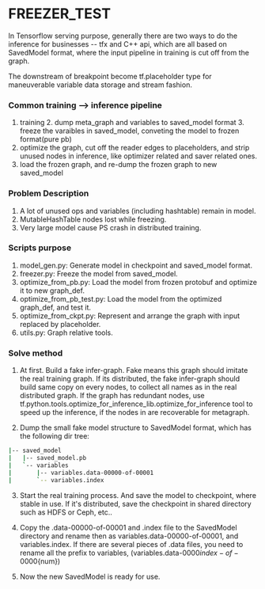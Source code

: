 # FREEZER_TEST

In Tensorflow serving purpose, generally there are two ways to do the inference for
businesses -- tfx and C++ api, which are all based on SavedModel format, where the
input pipeline in training is cut off from the graph.

The downstream of breakpoint become tf.placeholder type for maneuverable variable
data storage and stream fashion.


### Common training --> inference pipeline
1. training 2. dump meta_graph and variables to saved_model format 3. freeze the varaibles in saved_model, conveting the model to frozen format(pure pb)
4. optimize the graph, cut off the reader edges to placeholders, and strip unused nodes in inference, like optimizer related and saver related ones.
5. load the frozen graph, and re-dump the frozen graph to new saved_model


### Problem Description
1. A lot of unused ops and variables (including hashtable) remain in model.
2. MutableHashTable nodes lost while freezing.
3. Very large model cause PS crash in distributed training.


### Scripts purpose
1. model_gen.py: Generate model in checkpoint and saved_model format.
2. freezer.py: Freeze the model from saved_model.
3. optimize_from_pb.py: Load the model from frozen protobuf and optimize it to new graph_def.
3. optimize_from_pb_test.py: Load the model from the optimized graph_def, and test it. 
4. optimize_from_ckpt.py: Represent and arrange the graph with input replaced by placeholder.
5. utils.py: Graph relative tools.


### Solve method
1. At first. Build a fake infer-graph. Fake means this graph should imitate the real training graph. If its distributed, the fake infer-graph should build same copy on every nodes, to collect all names as in the real distributed graph. If the graph has redundant nodes, use tf.python.tools.optimize_for_inference_lib.optimize_for_inference tool to speed up the inference, if the nodes in are recoverable for metagraph.

2. Dump the small fake model structure to SavedModel format, which has the following dir tree:
```bash
|-- saved_model
|   |-- saved_model.pb
|   `-- variables
|       |-- variables.data-00000-of-00001
|       `-- variables.index
```

3. Start the real training process. And save the model to checkpoint, where stable in use. If it's distributed, save the checkpoint in shared directory such as HDFS or Ceph, etc..

4. Copy the .data-00000-of-00001 and .index file to the SavedModel directory and rename then as variables.data-00000-of-00001, and variables.index. If there are several pieces of .data files, you need to rename all the prefix to variables, (variables.data-0000${index}-of-0000${num})

5. Now the new SavedModel is ready for use.

